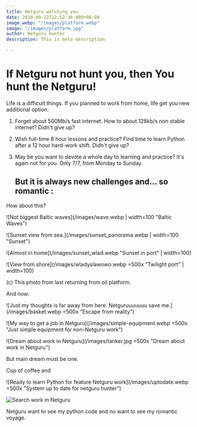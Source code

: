 ```yaml
---
title: Netguru watching you
date: 2018-09-12T12:52:36.000+06:00
image_webp: "/images/platform.webp"
image: "/images/platform.jpg"
author: Netguru Hunter
description: This is meta description

---
```

# If Netguru not hunt you, then You hunt the Netguru!

Life is a difficult things. If you planned to work from home, life get you new additional option:

1. Forget about 500Mb/s fast internet. How to about 128kb/s non stable internet? Didn't give up?
2. Wish full-time 8 hour lessons and practice? Find time to learn Python after a 12 hour hard-work shift. Didn't give up?
3. May be you want to devote a whole day to learning and practice? It's again not for  you. Only 7/7, from Monday to Sunday.

   ## But it is always new challenges and... so romantic :

How about this?

![Not biggest Baltic waves](/images/wave.webp | width=100 "Baltic Waves")

![Sunset view from sea.](/images/sunset_panorama.webp | width=100 "Sunset")

![Almost in home](/images/sunset_wlad.webp "Sunset in port" | width=100)

![View from shore](/images/wladyslawowo.webp =500x "Twilight port" | width=100)

(c) This photo from last returning from oil platform.

And now:

![Just my thoughts is far away from here. Netguruuuuuuu save me.](/images/basket.webp =500x "Escape from reality")

![My way to get a job in Netguru](/images/simple-equipment.webp =500x "Just simple equipment for non-Netguru work")

![Dream about work in Netguru](/images/tanker.jpg =500x "Dream about work in Netguru")

But main dream must be one.

Cup of coffee and

![Ready to learn Python for feature Netguru work](/images/uptodate.webp =500x "System up to date for netguru hunter")

![Search work in Netguru](/images/pycharm.webp "Work for Netguru portfolio with Pycharm")

Netguru want to see my python code and no want to see my romantic voyage.